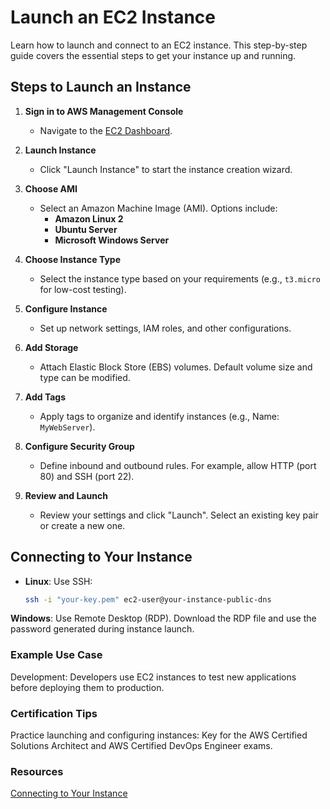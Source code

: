 # Launch an EC2 Instance

Learn how to launch and connect to an EC2 instance. This step-by-step guide covers the essential steps to get your instance up and running.

## Steps to Launch an Instance

1. **Sign in to AWS Management Console**
   - Navigate to the [EC2 Dashboard](https://console.aws.amazon.com/ec2/).

2. **Launch Instance**
   - Click "Launch Instance" to start the instance creation wizard.

3. **Choose AMI**
   - Select an Amazon Machine Image (AMI). Options include:
     - **Amazon Linux 2**
     - **Ubuntu Server**
     - **Microsoft Windows Server**

4. **Choose Instance Type**
   - Select the instance type based on your requirements (e.g., `t3.micro` for low-cost testing).

5. **Configure Instance**
   - Set up network settings, IAM roles, and other configurations.

6. **Add Storage**
   - Attach Elastic Block Store (EBS) volumes. Default volume size and type can be modified.

7. **Add Tags**
   - Apply tags to organize and identify instances (e.g., Name: `MyWebServer`).

8. **Configure Security Group**
   - Define inbound and outbound rules. For example, allow HTTP (port 80) and SSH (port 22).

9. **Review and Launch**
   - Review your settings and click "Launch". Select an existing key pair or create a new one.

## Connecting to Your Instance

- **Linux**: Use SSH:
  ```bash
  ssh -i "your-key.pem" ec2-user@your-instance-public-dns


**Windows**: Use Remote Desktop (RDP). Download the RDP file and use the password generated during instance launch.


### Example Use Case
Development: Developers use EC2 instances to test new applications before deploying them to production.


### Certification Tips
Practice launching and configuring instances: Key for the AWS Certified Solutions Architect and AWS Certified DevOps Engineer exams.


### Resources
[Connecting to Your Instance](https://docs.aws.amazon.com/AWSEC2/latest/UserGuide/connect-to-linux-instance.html)